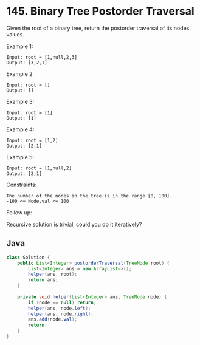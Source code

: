# 145. Binary Tree Postorder Traversal

Given the root of a binary tree, return the postorder traversal of its nodes' values.

Example 1:
```
Input: root = [1,null,2,3]
Output: [3,2,1]
```
Example 2:
```
Input: root = []
Output: []
```
Example 3:
```
Input: root = [1]
Output: [1]
```
Example 4:
```
Input: root = [1,2]
Output: [2,1]
```
Example 5:
```
Input: root = [1,null,2]
Output: [2,1]
```

Constraints:
```
The number of the nodes in the tree is in the range [0, 100].
-100 <= Node.val <= 100
``` 

Follow up:

Recursive solution is trivial, could you do it iteratively?

## Java
```java
class Solution {
    public List<Integer> postorderTraversal(TreeNode root) {
        List<Integer> ans = new ArrayList<>();
        helper(ans, root);
        return ans;
    }
    
    private void helper(List<Integer> ans, TreeNode node) {
        if (node == null) return;
        helper(ans, node.left);
        helper(ans, node.right);
        ans.add(node.val);
        return;
    }
}
```
